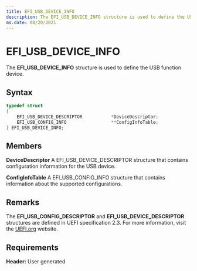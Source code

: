 ```yaml
---
title: EFI_USB_DEVICE_INFO
description: The EFI_USB_DEVICE_INFO structure is used to define the USB function device.
ms.date: 08/20/2021
---
```


# EFI_USB_DEVICE_INFO

The **EFI_USB_DEVICE_INFO** structure is used to define the USB function device.

## Syntax

```cpp
typedef struct
{
    EFI_USB_DEVICE_DESCRIPTOR           *DeviceDescriptor;
    EFI_USB_CONFIG_INFO                 **ConfigInfoTable;
} EFI_USB_DEVICE_INFO;
```

## Members

**DeviceDescriptor**
A EFI_USB_DEVICE_DESCRIPTOR structure that contains configuration information for the USB device.

**ConfigInfoTable**
A EFI_USB_CONFIG_INFO structure that contains information about the supported configurations.

## Remarks

The **EFI_USB_CONFIG_DESCRIPTOR** and **EFI_USB_DEVICE_DESCRIPTOR** structures are defined in UEFI specification 2.3. For more information, visit the [UEFI.org](https://uefi.org/specifications) website.

## Requirements

**Header:** User generated
